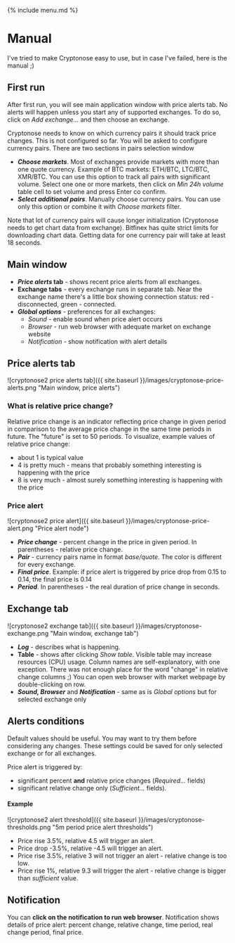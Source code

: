 {% include menu.md %}

# Manual

I've tried to make Cryptonose easy to use, but in case I've failed, here is the manual ;)

## First run
After first run, you will see main application window with price alerts tab. No alerts will happen unless you start any of supported exchanges. To do so, click on _Add exchange..._ and then choose an exchange.

Cryptonose needs to know on which currency pairs it should track price changes. This is not configured so far. You will be asked to configure currency pairs. There are two sections in pairs selection window

* ***Choose markets***. Most of exchanges provide markets with more than one quote currency. Example of BTC markets: ETH/BTC, LTC/BTC, XMR/BTC. You can use this option to track all pairs with significant volume. Select one one or more markets, then click on _Min 24h volume_ table cell to set volume and press Enter co confirm.
* ***Select additional pairs***. Manually choose currency pairs. You can use only this option or combine it with _Choose markets_ filter.

Note that lot of currency pairs will cause longer initialization (Cryptonose needs to get chart data from exchange). Bitfinex has quite strict limits for downloading chart data. Getting data for one currency pair will take at least 18 seconds.

## Main window
* **_Price alerts_ tab** - shows recent price alerts from all exchanges.
* **Exchange tabs** - every exchange runs in separate tab. Near the exchange name there's a little box showing connection status: red - disconnected, green - connected.
* ***Global options*** - preferences for all exchanges: 
  * _Sound_ - enable sound when price alert occurs
  * _Browser_ - run web browser with adequate market on exchange website
  * _Notification_ - show notification with alert details

## Price alerts tab
![cryptonose2 price alerts tab]({{ site.baseurl }}/images/cryptonose-price-alerts.png "Main window, price alerts")
### What is relative price change?
Relative price change is an indicator reflecting price change in given period in comparison to the average price change in the same time periods in future. The "future" is set to 50 periods.
To visualize, example values of relative price change: 
* about 1 is typical value
* 4 is pretty much - means that probably something interesting is happening with the price
* 8 is very much - almost surely something interesting is happening with the price 

### Price alert
![cryptonose2 price alert]({{ site.baseurl }}/images/cryptonose-price-alert.png "Price alert node")
* ***Price change*** - percent change in the price in given period. In parentheses - relative price change.
* ***Pair*** - currency pairs name in format _base/quote_. The color is different for every exchange.
* ***Final price***. Example: if price alert is triggered by price drop from 0.15 to 0.14, the final price is 0.14
* ***Period***. In parentheses - the real duration of price change in seconds.

## Exchange tab
![cryptonose2 exchange tab]({{ site.baseurl }}/images/cryptonose-exchange.png "Main window, exchange tab")
* ***Log*** - describes what is happening.
* **Table** - shows after clicking _Show table_. Visible table may increase resources (CPU) usage. Column names are self-explanatory, with one exception. There was not enough place for the word "change" in relative change columns ;) You can open web browser with market webpage by double-clicking on row.
* ***Sound, Browser*** and ***Notification*** - same as is _Global options_ but for selected exchange only

## Alerts conditions
Default values should be useful. You may want to try them before considering any changes.
These settings could be saved for only selected exchange or for all exchanges.

Price alert is triggered by:
* significant percent **and** relative price changes (_Required..._ fields)
* significant relative change only (_Sufficient..._ fields).

#### Example

![cryptonose2 alert threshold]({{ site.baseurl }}/images/cryptonose-thresholds.png "5m period price alert thresholds")
* Price rise 3.5%, relative 4.5 will trigger an alert.
* Price drop -3.5%, relative -4.5 will trigger an alert.
* Price rise 3.5%, relative 3 will not trigger an alert - relative change is too low.
* Price rise 1%, relative 9.3 will trigger the alert - relative change is bigger than _sufficient_ value.

## Notification
You can **click on the notification to run web browser**.
Notification shows details of price alert: percent change, relative change, time period, real change period, final price.




